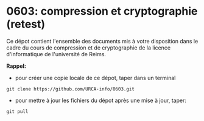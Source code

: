 # 0603: compression et cryptographie (retest)

Ce dépot contient l'ensemble des documents mis à votre disposition dans le cadre du cours de compression et de cryptographie de la licence d'informatique de l'université de Reims.



**Rappel:**

- pour créer une copie locale de ce dépot, taper dans un terminal 
```
git clone https://github.com/URCA-info/0603.git
```
- pour mettre à jour les fichiers du dépot après une mise à jour, taper:
```
git pull
```
